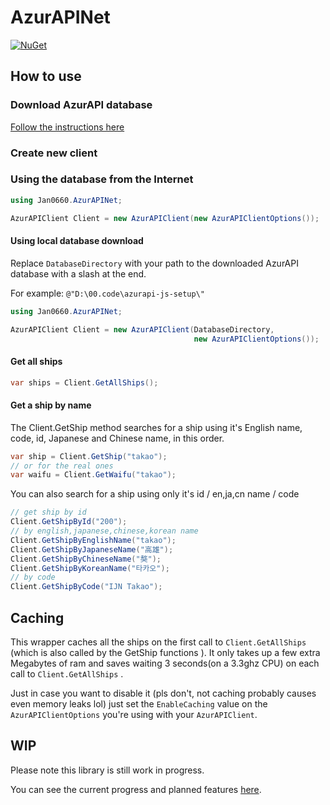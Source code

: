 # AzurAPINet
[![NuGet](http://img.shields.io/nuget/v/AzurAPINet)](https://www.nuget.org/packages/AzurAPINet/)
## How to use

### Download AzurAPI database

[Follow the instructions here](https://github.com/AzurAPI/azurapi-js-setup) 

### Create new client

### Using the database from the Internet

```csharp
using Jan0660.AzurAPINet;

AzurAPIClient Client = new AzurAPIClient(new AzurAPIClientOptions());
```

#### Using local database download

Replace `DatabaseDirectory` with your path to the downloaded AzurAPI database with a slash at the end.

For example: `@"D:\00.code\azurapi-js-setup\"`

```csharp
using Jan0660.AzurAPINet;

AzurAPIClient Client = new AzurAPIClient(DatabaseDirectory,
                                         new AzurAPIClientOptions());
```

#### Get all ships

```csharp
var ships = Client.GetAllShips();
```

#### Get a ship by name

The Client.GetShip method searches for a ship using it's English name, code, id, Japanese and Chinese name, in this order.

```csharp
var ship = Client.GetShip("takao");
// or for the real ones
var waifu = Client.GetWaifu("takao");
```

You can also search for a ship using only it's id / en,ja,cn name / code

```csharp
// get ship by id
Client.GetShipById("200");
// by english,japanese,chinese,korean name
Client.GetShipByEnglishName("takao");
Client.GetShipByJapaneseName("高雄");
Client.GetShipByChineseName("獒");
Client.GetShipByKoreanName("타카오");
// by code
Client.GetShipByCode("IJN Takao");
```

## Caching

This wrapper caches all the ships on the first call to `Client.GetAllShips` (which is also called by the GetShip functions ). It only takes up a few extra Megabytes of ram and saves waiting 3 seconds(on a 3.3ghz CPU) on each call to `Client.GetAllShips` .

Just in case you want to disable it (pls don't, not caching probably causes even memory leaks lol) just set the `EnableCaching` value on the `AzurAPIClientOptions` you're using with your `AzurAPIClient`.

## WIP

Please note this library is still work in progress.

You can see the current progress and planned features [here](Progress.md).
